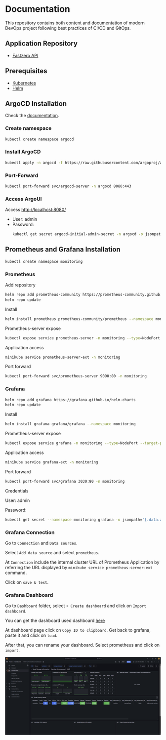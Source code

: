# Documentation

This repository contains both content and documentation of modern DevOps project following best practices of CI/CD and GitOps.

## Application Repository

+ [Fastzero API](https://github.com/mateussgubim/fastapi-project)

## Prerequisites

+ [Kubernetes](https://kubernetes.io/docs/setup/)
+ [Helm](https://helm.sh/docs/intro/install/#from-script)

## ArgoCD Installation

Check the [documentation](https://argo-cd.readthedocs.io/en/stable/getting_started/).

### Create namespace

```bash
kubectl create namespace argocd
```

### Install ArgoCD

```bash
kubectl apply -n argocd -f https://raw.githubusercontent.com/argoproj/argo-cd/stable/manifests/install.yaml
```

### Port-Forward

```bash
kubectl port-forward svc/argocd-server -n argocd 8080:443
```

### Access ArgoUI

Access [http://localhost:8080/](http://localhost:8080)

  + User: admin
  + Password:
    ```bash
    kubectl get secret argocd-initial-admin-secret -n argocd -o jsonpath="{.data.password}" | base64 -d
    ```

## Prometheus and Grafana Installation

```bash
kubectl create namespace monitoring
```

### Prometheus

Add repository

```bash
helm repo add prometheus-community https://prometheus-community.github.io/helm-charts
helm repo update
```

Install 

```bash
helm install prometheus prometheus-community/prometheus --namespace monitoring
```

Prometheus-server expose

```bash
kubectl expose service prometheus-server -n monitoring --type=NodePort --target-port=9090 --name=prometheus-server-ext
```

Application access

```bash
minikube service prometheus-server-ext -n monitoring
```

Port forward
```bash
kubectl port-forward svc/prometheus-server 9090:80 -n monitoring
```

### Grafana
```bash
helm repo add grafana https://grafana.github.io/helm-charts
helm repo update
```

Install 

```bash
helm install grafana grafana/grafana --namespace monitoring
```

Prometheus-server expose

```bash
kubectl expose service grafana -n monitoring --type=NodePort --target-port=3000 --name=grafana-ext
```

Application access

```bash
minikube service grafana-ext -n monitoring
```

Port forward

```bash
kubectl port-forward svc/grafana 3030:80 -n monitoring
```

Credentials

User: admin

Password: 
```bash
kubectl get secret --namespace monitoring grafana -o jsonpath="{.data.admin-password}" | base64 --decode ; echo
```

### Grafana Connection

Go to `Connection` and `Data sources`.

Select `Add data source` and select `prometheus`.

At `Connection` include the internal cluster URL of Prometheus Application by referring the URL displayed by `minikube service prometheus-server-ext` command.

Click on `save & test`.

### Grafana Dashboard
Go to `Dashboard` folder, select `+ Create dashboard` and click on `Import dashboard`.

You can get the dashboard used dashboard [here](https://grafana.com/grafana/dashboards/15661-1-k8s-for-prometheus-dashboard-20211010/)

At dashboard page click on `Copy ID to clipboard`. Get back to grafana, paste it and click on `load`.

After that, you can rename your dashboard. Select prometheus and click on `import`.

![Grafana Dashboard](./Images/grafana-dashboard-screen.png)